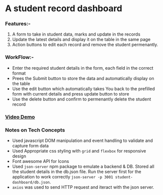 # A student record dashboard

### Features:-

1. A form to take in student data, marks and update in the records
2. Update the latest details and display it on the table in the same page
3. Action buttons to edit each record and remove the student permenantly.
  
### WorkFlow:-

- Enter the required student details in the form, each field in the correct format
- Prees the Submit button to store the data and automatically display on the table
- Use the edit button which automatically takes You back to the prefilled form with current details and press update button to store
- Use the delete button and confirm to permenantly delete the student record

### [Video Demo](https://drive.google.com/file/d/1eHsOkUB_TS344UHZL3GKTcPg4TVEq2Bf/view?usp=drive_link)

### Notes on Tech Concepts

- Used javascript DOM manipulation and event handling to validate and capture form data
- Used Appropriate css styling with `grid` and `flexbox` for responsive design
- Font awesome API for Icons
- Used `json-server` npm package to emulate a backend & DB. Stored all the student details in the db.json file. Run the server first for the application to work correctly `json-server -p 3001 student-dashboard/db.json`.
- `axios` was used to send HTTP request and iteract with the json server.
